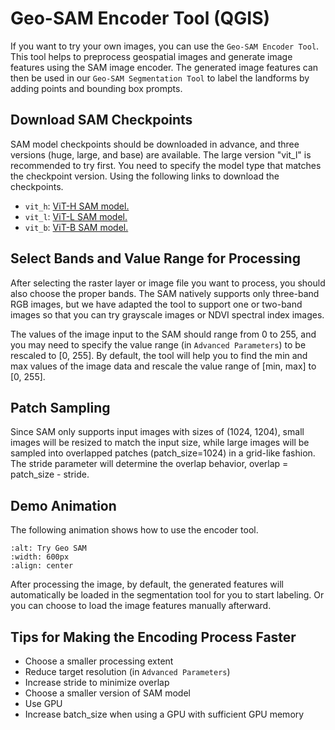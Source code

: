 
# Geo-SAM Encoder Tool (QGIS)

If you want to try your own images, you can use the `Geo-SAM Encoder Tool`. This tool helps to preprocess geospatial images and generate image features using the SAM image encoder. The generated image features can then be used in our `Geo-SAM Segmentation Tool` to label the landforms by adding points and bounding box prompts.

## Download SAM Checkpoints

SAM model checkpoints should be downloaded in advance, and three versions (huge, large, and base) are available. The large version "vit_l" is recommended to try first. You need to specify the model type that matches the checkpoint version. Using the following links to download the checkpoints.

- `vit_h`: [ViT-H SAM model.](https://dl.fbaipublicfiles.com/segment_anything/sam_vit_h_4b8939.pth)
- `vit_l`: [ViT-L SAM model.](https://dl.fbaipublicfiles.com/segment_anything/sam_vit_l_0b3195.pth)
- `vit_b`: [ViT-B SAM model.](https://dl.fbaipublicfiles.com/segment_anything/sam_vit_b_01ec64.pth)

## Select Bands and Value Range for Processing

After selecting the raster layer or image file you want to process, you should also choose the proper bands. The SAM natively supports only three-band RGB images, but we have adapted the tool to support one or two-band images so that you can try grayscale images or NDVI spectral index images.

The values of the image input to the SAM should range from 0 to 255, and you may need to specify the value range (in `Advanced Parameters`) to be rescaled to [0, 255]. By default, the tool will help you to find the min and max values of the image data and rescale the value range of [min, max] to [0, 255].

## Patch Sampling

Since SAM only supports input images with sizes of (1024, 1204), small images will be resized to match the input size, while large images will be sampled into overlapped patches (patch_size=1024) in a grid-like fashion. The stride parameter will determine the overlap behavior, overlap = patch_size - stride.

## Demo Animation

The following animation shows how to use the encoder tool.

```{image} ../img/encoder_demo.gif
:alt: Try Geo SAM
:width: 600px
:align: center
```

After processing the image, by default, the generated features will automatically be loaded in the segmentation tool for you to start labeling. Or you can choose to load the image features manually afterward.

## Tips for Making the Encoding Process Faster

- Choose a smaller processing extent
- Reduce target resolution (in `Advanced Parameters`)
- Increase stride to minimize overlap
- Choose a smaller version of SAM model
- Use GPU
- Increase batch_size when using a GPU with sufficient GPU memory
